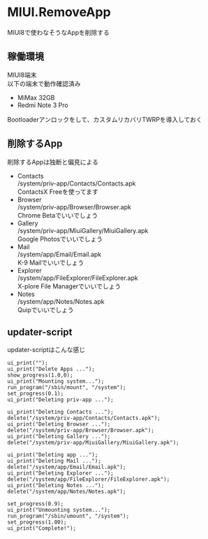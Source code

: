 # MIUI.RemoveApp

MIUI8で使わなそうなAppを削除する

## 稼働環境
MIUI8端末  
以下の端末で動作確認済み

* MiMax 32GB
* Redmi Note 3 Pro

Bootloaderアンロックをして、カスタムリカバリTWRPを導入しておく

## 削除するApp
削除するAppは独断と偏見による

* Contacts  
/system/priv-app/Contacts/Contacts.apk  
ContactsX Freeを使ってます
* Browser  
/system/priv-app/Browser/Browser.apk  
Chrome Betaでいいでしょう
* Gallery  
/system/priv-app/MiuiGallery/MiuiGallery.apk  
Google Photosでいいでしょう
* Mail  
/system/app/Email/Email.apk  
K-9 Mailでいいでしょう
* Explorer  
/system/app/FileExplorer/FileExplorer.apk  
X-plore File Managerでいいでしょう
* Notes  
/system/app/Notes/Notes.apk  
Quipでいいでしょう

## updater-script
updater-scriptはこんな感じ

```
ui_print("");ui_print("Delete Apps ...");show_progress(1.0,0);ui_print("Mounting system...");run_program("/sbin/mount", "/system");set_progress(0.1);ui_print("Deleting priv-app ...");ui_print("Deleting Contacts ...");delete("/system/priv-app/Contacts/Contacts.apk");ui_print("Deleting Browser ...");delete("/system/priv-app/Browser/Browser.apk");ui_print("Deleting Gallery ...");delete("/system/priv-app/MiuiGallery/MiuiGallery.apk");ui_print("Deleting app ...");ui_print("Deleting Mail ...");delete("/system/app/Email/Email.apk");ui_print("Deleting Explorer ...");delete("/system/app/FileExplorer/FileExplorer.apk");ui_print("Deleting Notes ...");delete("/system/app/Notes/Notes.apk");set_progress(0.9);ui_print("Unmounting system...");run_program("/sbin/umount", "/system");set_progress(1.00);ui_print("Complete!");
```